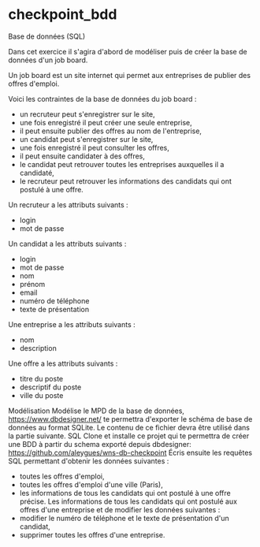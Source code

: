 # checkpoint_bdd

Base de données (SQL)

Dans cet exercice il s'agira d'abord de modéliser puis de créer la base de données d'un job
board.

Un job board est un site internet qui permet aux entreprises de publier des offres d'emploi.

Voici les contraintes de la base de données du job board :
- un recruteur peut s'enregistrer sur le site,
- une fois enregistré il peut créer une seule entreprise,
- il peut ensuite publier des offres au nom de l'entreprise,
- un candidat peut s'enregistrer sur le site,
- une fois enregistré il peut consulter les offres,
- il peut ensuite candidater à des offres,
- le candidat peut retrouver toutes les entreprises auxquelles il a candidaté,
- le recruteur peut retrouver les informations des candidats qui ont postulé à une offre.

Un recruteur a les attributs suivants :
- login
- mot de passe

Un candidat a les attributs suivants :
- login
- mot de passe
- nom
- prénom
- email
- numéro de téléphone
- texte de présentation

Une entreprise a les attributs suivants :
- nom
- description

Une offre a les attributs suivants :
- titre du poste
- descriptif du poste
- ville du poste

Modélisation
Modélise le MPD de la base de données, https://www.dbdesigner.net/ te permettra d'exporter le
schéma de base de données au format SQLite. Le contenu de ce fichier devra être utilisé dans
la partie suivante.
SQL
Clone et installe ce projet qui te permettra de créer une BDD à partir du schema exporté depuis
dbdesigner: https://github.com/aleygues/wns-db-checkpoint
Écris ensuite les requêtes SQL permettant d'obtenir les données suivantes :
- toutes les offres d'emploi,
- toutes les offres d'emploi d'une ville (Paris),
- les informations de tous les candidats qui ont postulé à une offre précise.
Les informations de tous les candidats qui ont postulé aux offres d'une entreprise
et de modifier les données suivantes :
- modifier le numéro de téléphone et le texte de présentation d'un candidat,
- supprimer toutes les offres d'une entreprise.
